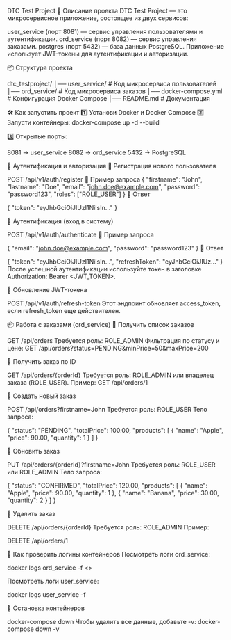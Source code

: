 DTC Test Project
📌 Описание проекта
DTC Test Project — это микросервисное приложение, состоящее из двух сервисов:

user_service (порт 8081) — сервис управления пользователями и аутентификации.
ord_service (порт 8082) — сервис управления заказами.
postgres (порт 5432) — база данных PostgreSQL.
Приложение использует JWT-токены для аутентификации и авторизации.

📦 Структура проекта

dtc_testproject/
│── user_service/        # Код микросервиса пользователей
│── ord_service/         # Код микросервиса заказов
│── docker-compose.yml   # Конфигурация Docker Compose
│── README.md            # Документация

🛠 Как запустить проект
1️⃣ Установи Docker и Docker Compose
2️⃣ Запусти контейнеры:
docker-compose up -d --build

3️⃣ Открытые порты:

8081 → user_service
8082 → ord_service
5432 → PostgreSQL

🔐 Аутентификация и авторизация
📌 Регистрация нового пользователя

POST /api/v1/auth/register
🔹 Пример запроса
{
  "firstname": "John",
  "lastname": "Doe",
  "email": "john.doe@example.com",
  "password": "password123",
  "roles": ["ROLE_USER"]
}
🔹 Ответ

{
  "token": "eyJhbGciOiJIUzI1NiIsIn..."
}

📌 Аутентификация (вход в систему)

POST /api/v1/auth/authenticate
🔹 Пример запроса

{
  "email": "john.doe@example.com",
  "password": "password123"
}
🔹 Ответ

{
  "token": "eyJhbGciOiJIUzI1NiIsIn...",
  "refreshToken": "eyJhbGciOiJIUz..."
}
После успешной аутентификации используйте токен в заголовке Authorization: Bearer <JWT_TOKEN>.

📌 Обновление JWT-токена

POST /api/v1/auth/refresh-token
Этот эндпоинт обновляет access_token, если refresh_token еще действителен.

📦 Работа с заказами (ord_service)
📌 Получить список заказов

GET /api/orders
Требуется роль: ROLE_ADMIN
Фильтрация по статусу и цене:
GET /api/orders?status=PENDING&minPrice=50&maxPrice=200

📌 Получить заказ по ID

GET /api/orders/{orderId}
Требуется роль: ROLE_ADMIN или владелец заказа (ROLE_USER).
Пример:
GET /api/orders/1

📌 Создать новый заказ

POST /api/orders?firstname=John
Требуется роль: ROLE_USER
Тело запроса:

{
  "status": "PENDING",
  "totalPrice": 100.00,
  "products": [
    {
      "name": "Apple",
      "price": 90.00,
      "quantity": 1
    }
  ]
}

📌 Обновить заказ

PUT /api/orders/{orderId}?firstname=John
Требуется роль: ROLE_USER или ROLE_ADMIN
Тело запроса:

{
  "status": "CONFIRMED",
  "totalPrice": 120.00,
  "products": [
    {
      "name": "Apple",
      "price": 90.00,
      "quantity": 1
    },
    {
      "name": "Banana",
      "price": 30.00,
      "quantity": 2
    }
  ]
}

📌 Удалить заказ

DELETE /api/orders/{orderId}
Требуется роль: ROLE_ADMIN
Пример:

DELETE /api/orders/1

🔎 Как проверить логины контейнеров
Посмотреть логи ord_service:

docker logs ord_service -f <>

Посмотреть логи user_service:

docker logs user_service -f

🛑 Остановка контейнеров

docker-compose down
Чтобы удалить все данные, добавьте -v:
docker-compose down -v

